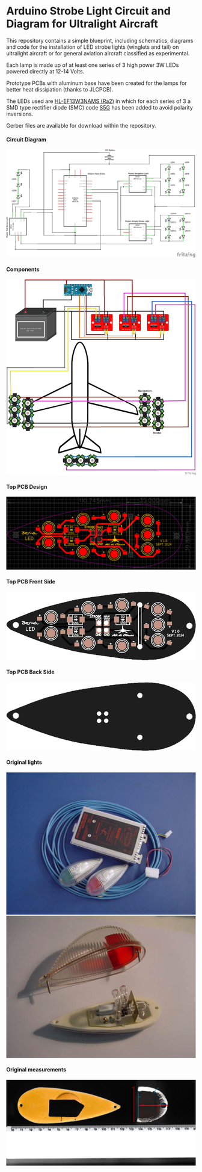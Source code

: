 # Arduino Strobe Light Circuit and Diagram for Ultralight Aircraft

This repository contains a simple blueprint, including schematics, diagrams and code for the installation of LED strobe lights (winglets and tail) on ultralight aircraft or for general aviation aircraft classified as experimental.

Each lamp is made up of at least one series of 3 high power 3W LEDs powered directly at 12-14 Volts.

Prototype PCBs with aluminum base have been created for the lamps for better heat dissipation (thanks to JLCPCB).

The LEDs used are [HL-EF13W3NAMS (Ra2)](https://lcsc.com/product-detail/Light-Emitting-Diodes-LED_HONGLITRONIC-Hongli-Zhihui-HONGLITRONIC-HL-EF13W3NAMS-Ra2_C784723.html) in which for each series of 3 a SMD type rectifier diode (SMC) code [S5G](https://lcsc.com/product-detail/Diodes-Fast-Recovery-Rectifiers_Shandong-Jingdao-Microelectronics-ES5GC_C128705.html) has been added to avoid polarity inversions.

Gerber files are available for download within the repository.

#### Circuit Diagram

![Circuit Diagaram](https://github.com/mattia480/aircarft-strobe-light/blob/star-company-lights/aero-strobe-schematic.png?raw=true)

#### Components
![Components](https://github.com/mattia480/aircarft-strobe-light/blob/star-company-lights/aero-strobe-components.png?raw=true)

#### Top PCB Design
![PCB Design](https://github.com/mattia480/aircarft-strobe-light/blob/star-company-lights/pcb-design.png?raw=true)

#### Top PCB Front Side
![PCB Front Side](https://github.com/mattia480/aircarft-strobe-light/blob/star-company-lights/pcb-front-side.png?raw=true)

#### Top PCB Back Side
![PCB Back Side](https://github.com/mattia480/aircarft-strobe-light/blob/star-company-lights/pcb-back-side.png?raw=true)

#### Original lights
![Original lights](https://github.com/mattia480/aircarft-strobe-light/blob/star-company-lights/original_light1.png?raw=true)
![Original lights](https://github.com/mattia480/aircarft-strobe-light/blob/star-company-lights/original_light2.png?raw=true)

#### Original measurements
![Original measurements](https://github.com/mattia480/aircarft-strobe-light/blob/star-company-lights/original_light_measurements.png?raw=true)
